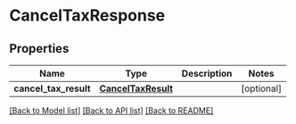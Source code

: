 # CancelTaxResponse

## Properties
Name | Type | Description | Notes
------------ | ------------- | ------------- | -------------
**cancel_tax_result** | [**CancelTaxResult**](CancelTaxResult.md) |  | [optional] 

[[Back to Model list]](../README.md#documentation-for-models) [[Back to API list]](../README.md#documentation-for-api-endpoints) [[Back to README]](../README.md)


